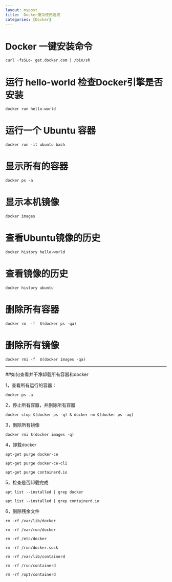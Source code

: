 ```yaml
---
layout: mypost
title:  Docker傻瓜使用速成
categories: [Docker]
---
```

# Docker 一键安装命令
```
curl -fsSLo- get.docker.com | /bin/sh
```

# 运行 hello-world 检查Docker引擎是否安装
```
docker run hello-world
```

# 运行一个 Ubuntu 容器
```
docker run -it ubuntu bash
```

# 显示所有的容器
```
docker ps -a
```

# 显示本机镜像

```
docker images
```

# 查看Ubuntu镜像的历史

```
docker history hello-world
```

# 查看镜像的历史

```
docker history ubuntu
```

#  删除所有容器

```
docker rm  -f  $(docker ps -qa)
```

#  删除所有镜像

```
docker rmi -f  $(docker images -qa)
```

-----------------------------------
##如何查看并干净卸载所有容器和docker

1，查看所有运行的容器：

```
docker ps -a
```

2，停止所有容器，并删除所有容器

```
docker stop $(docker ps -q) & docker rm $(docker ps -aq)
```

3，删除所有镜像

```
docker rmi $(docker images -q)
```

4，卸载docker

```
apt-get purge docker-ce

apt-get purge docker-ce-cli

apt-get purge containerd.io
```

5，检查是否卸载完成

```
apt list --installed | grep docker

apt list --installed | grep containerd.io
```

6，删除残余文件

```
rm -rf /var/lib/docker

rm -rf /var/run/docker

rm -rf /etc/docker

rm -rf /run/docker.sock

rm -rf /var/lib/containerd

rm -rf /run/containerd

rm -rf /opt/containerd
```
